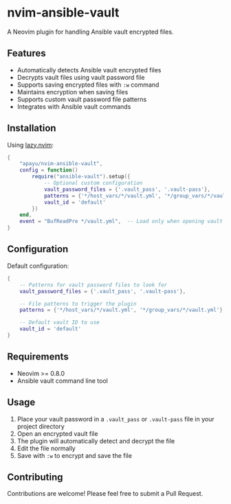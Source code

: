 # nvim-ansible-vault

A Neovim plugin for handling Ansible vault encrypted files.

## Features

- Automatically detects Ansible vault encrypted files
- Decrypts vault files using vault password file
- Supports saving encrypted files with `:w` command
- Maintains encryption when saving files
- Supports custom vault password file patterns
- Integrates with Ansible vault commands

## Installation

Using [lazy.nvim](https://github.com/folke/lazy.nvim):

```lua
{
    "apayu/nvim-ansible-vault",
    config = function()
        require("ansible-vault").setup({
            -- Optional custom configuration
            vault_password_files = {'.vault_pass', '.vault-pass'},
            patterns = {'*/host_vars/*/vault.yml', '*/group_vars/*/vault.yml'},
            vault_id = 'default'
        })
    end,
    event = "BufReadPre */vault.yml",  -- Load only when opening vault files
}
```

## Configuration

Default configuration:

```lua
{
    -- Patterns for vault password files to look for
    vault_password_files = {'.vault_pass', '.vault-pass'},

    -- File patterns to trigger the plugin
    patterns = {'*/host_vars/*/vault.yml', '*/group_vars/*/vault.yml'},

    -- Default vault ID to use
    vault_id = 'default'
}
```

## Requirements

- Neovim >= 0.8.0
- Ansible vault command line tool

## Usage

1. Place your vault password in a `.vault_pass` or `.vault-pass` file in your project directory
2. Open an encrypted vault file
3. The plugin will automatically detect and decrypt the file
4. Edit the file normally
5. Save with `:w` to encrypt and save the file

## Contributing

Contributions are welcome! Please feel free to submit a Pull Request.
